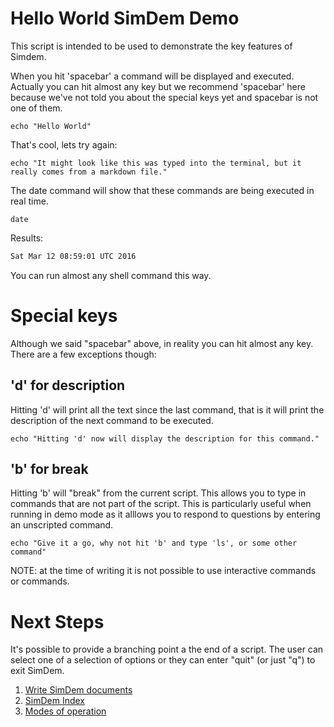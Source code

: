 # Hello World SimDem Demo

This script is intended to be used to demonstrate the key features of
Simdem.

When you hit 'spacebar' a command will be displayed and
executed. Actually you can hit almost any key but we recommend
'spacebar' here because we've not told you about the special keys yet
and spacebar is not one of them.

```
echo "Hello World"
```

That's cool, lets try again:

```
echo "It might look like this was typed into the terminal, but it really comes from a markdown file."
```

The date command will show that these commands are being executed in real time.

```
date
```

Results: 

```expected_similarity=0.3
Sat Mar 12 08:59:01 UTC 2016
```

You can run almost any shell command this way.

# Special keys

Although we said "spacebar" above, in reality you can hit almost any
key. There are a few exceptions though:

## 'd' for description

Hitting 'd' will print all the text since the last command, that is it
will print the description of the next command to be executed.

```
echo "Hitting 'd' now will display the description for this command."
```

## 'b' for break

Hitting 'b' will "break" from the current script. This allows you to
type in commands that are not part of the script. This is particularly
useful when running in demo mode as it alllows you to respond to
questions by entering an unscripted command.

```
echo "Give it a go, why not hit 'b' and type 'ls', or some other command"
```

NOTE: at the time of writing it is not possible to use interactive
commands or commands.

# Next Steps

It's possible to provide a branching point a the end of a script. The
user can select one of a selection of options or they can enter "quit"
(or just "q") to exit SimDem.

  1. [Write SimDem documents](../syntax/README.md)
  2. [SimDem Index](../README.md)
  3. [Modes of operation](../modes/README.md)



